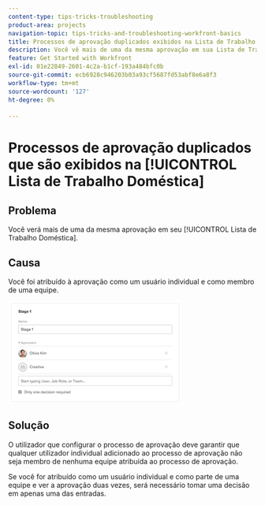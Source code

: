 ```yaml
---
content-type: tips-tricks-troubleshooting
product-area: projects
navigation-topic: tips-tricks-and-troubleshooting-workfront-basics
title: Processos de aprovação duplicados exibidos na Lista de Trabalho Inicial
description: Você vê mais de uma da mesma aprovação em sua Lista de Trabalho Doméstico.
feature: Get Started with Workfront
exl-id: 01e22849-2601-4c2a-b1cf-193a484bfc0b
source-git-commit: ecb6928c946203b03a93cf5687fd53abf8e6a8f3
workflow-type: tm+mt
source-wordcount: '127'
ht-degree: 0%

---
```


# Processos de aprovação duplicados que são exibidos na [!UICONTROL Lista de Trabalho Doméstica]

## Problema

Você verá mais de uma da mesma aprovação em seu [!UICONTROL Lista de Trabalho Doméstica].

## Causa

Você foi atribuído à aprovação como um usuário individual e como membro de uma equipe.

![](assets/stages-approval-350x208.png)

## Solução

O utilizador que configurar o processo de aprovação deve garantir que qualquer utilizador individual adicionado ao processo de aprovação não seja membro de nenhuma equipe atribuída ao processo de aprovação.

Se você for atribuído como um usuário individual e como parte de uma equipe e ver a aprovação duas vezes, será necessário tomar uma decisão em apenas uma das entradas.
